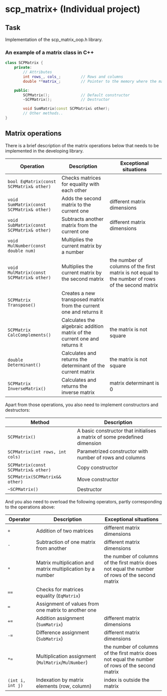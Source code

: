 # scp_matrix+ (Individual project)

## Task
Implementation of the scp_matrix_oop.h library.

### An example of a matrix class in C++
```cpp
class SCPMatrix {
    private:
        // Attributes
        int rows_, cols_;         // Rows and columns
        double **matrix_;         // Pointer to the memory where the matrix is allocated

    public:
        SCPMatrix();              // Default constructor
        ~SCPMatrix();             // Destructor

        void SumMatrix(const SCPMatrix& other); 
        // Other methods..
}
```

## Matrix operations

There is a brief description of the matrix operations below that needs to be implemented in the developing library.

| Operation                                | Description                                                                | Exceptional situations                                                                            |
| ---------------------------------------- | -------------------------------------------------------------------------- | ------------------------------------------------------------------------------------------------- |
| `bool EqMatrix(const SCPMatrix& other)`  | Checks matrices for equality with each other                               |                                                                                                   |
| `void SumMatrix(const SCPMatrix& other)` | Adds the second matrix to the current one                                  | different matrix dimensions                                                                       |
| `void SubMatrix(const SCPMatrix& other)` | Subtracts another matrix from the current one                              | different matrix dimensions                                                                       |
| `void MulNumber(const double num) `      | Multiplies the current matrix by a number                                  |                                                                                                   |
| `void MulMatrix(const SCPMatrix& other)` | Multiplies the current matrix by the second matrix                         | the number of columns of the first matrix is not equal to the number of rows of the second matrix |
| `SCPMatrix Transpose()`                  | Creates a new transposed matrix from the current one and returns it        |                                                                                                   |
| `SCPMatrix CalcComplements()`            | Calculates the algebraic addition matrix of the current one and returns it | the matrix is not square                                                                          |
| `double Determinant()`                   | Calculates and returns the determinant of the current matrix               | the matrix is not square                                                                          |
| `SCPMatrix InverseMatrix()`              | Calculates and returns the inverse matrix                                  | matrix determinant is 0                                                                           |

Apart from those operations, you also need to implement constructors and destructors:

| Method                              | Description                                                                |
| ----------------------------------- | -------------------------------------------------------------------------- |
| `SCPMatrix()`                       | A basic constructor that initialises a matrix of some predefined dimension |
| `SCPMatrix(int rows, int cols) `    | Parametrized constructor with number of rows and columns                   |
| `SCPMatrix(const SCPMatrix& other)` | Copy constructor                                                           |
| `SCPMatrix(SCPMatrix&& other)`      | Move constructor                                                           |
| `~SCPMatrix()`                      | Destructor                                                                 |

And you also need to overload the following operators, partly corresponding to the operations above:

| Operator         | Description                                                 | Exceptional situations                                                                           |
| ---------------- | ----------------------------------------------------------- | ------------------------------------------------------------------------------------------------ |
| `+`              | Addition of two matrices                                    | different matrix dimensions                                                                      |
| `-`              | Subtraction of one matrix from another                      | different matrix dimensions                                                                      |
| `*`              | Matrix multiplication and matrix multiplication by a number | the number of columns of the first matrix does not equal the number of rows of the second matrix |
| `==`             | Checks for matrices equality (`EqMatrix`)                   |                                                                                                  |
| `=`              | Assignment of values from one matrix to another one         |                                                                                                  |
| `+=`             | Addition assignment (`SumMatrix`)                           | different matrix dimensions                                                                      |
| `-=`             | Difference assignment (`SubMatrix`)                         | different matrix dimensions                                                                      |
| `*=`             | Multiplication assignment (`MulMatrix`/`MulNumber`)         | the number of columns of the first matrix does not equal the number of rows of the second matrix |
| `(int i, int j)` | Indexation by matrix elements (row, column)                 | index is outside the matrix                                                                      |
